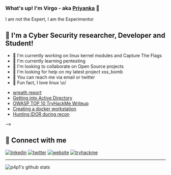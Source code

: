 ### What's up! I'm Virgo - aka [Priyanka][website] :penguin:

I am not the Expert, I am the Experimentor

## :name_badge: I'm a Cyber Security researcher, Developer and Student!
- :peach: I'm currently working on linux kernel modules and Capture The Flags
- :lemon: I'm currently learning pentesting
- :tangerine: I'm looking to collaborate on Open Source projects
- :tomato: I'm looking for help on my latest project xss_bomb
- :watermelon: You can reach me via email or twitter
- :meat_on_bone: Fun fact, I love linux \o/

<!-- ## :notebook: Latest blog posts
<!-- BLOG-POST-LIST:START -->
- [wreath report](https://leosmith.xyz/blog/wreath-report.html)
- [Getting into Active Directory](https://leosmith.xyz/blog/getting-into-ad.html)
- [OWASP TOP 10 TryHackMe Writeup](https://leosmith.xyz/blog/owasptop10-tryhackme-writeup.html)
- [Creating a docker workstation](https://leosmith.xyz/blog/docker-workstation.html)
- [Hunting IDOR during recon](https://leosmith.xyz/blog/hunting-idor-recon.html)
<!-- BLOG-POST-LIST:END --> -->

## :satellite: Connect with me
[![linkedin](https://raw.githubusercontent.com/p4p1/p4p1/master/assets/linkedin.png)][linkedin]
[![twitter](https://raw.githubusercontent.com/p4p1/p4p1/master/assets/twitter.png)][twitter]
[![website](https://raw.githubusercontent.com/p4p1/p4p1/master/assets/globe.png)][website]
[![tryhackme](https://raw.githubusercontent.com/p4p1/p4p1/master/assets/tryhackme.png)][tryhackme]

---

![p4p1's github stats](https://github-readme-stats.vercel.app/api?username=p4p1&show_icons=true&theme=dracula)

<!--
**p4p1/p4p1** is a ✨ _special_ ✨ repository because its `README.md` (this file) appears on your GitHub profile.

Here are some ideas to get you started:

- 🔭 I’m currently working on ...
- 🌱 I’m currently learning ...
- 👯 I’m looking to collaborate on ...
- 🤔 I’m looking for help with ...
- 💬 Ask me about ...
- 📫 How to reach me: ...
- 😄 Pronouns: ...
- ⚡ Fun fact: ...

## Description
At the age of 13, I created my first ever computer virus on a Windows XP and
since then have been obsessed with to Security Research and Software Development.
I am currently working on getting my OSCP and Pentest+ to be an expert in the
field on Information Security and pen-testing. On this github I have a lot of
repositories ranging from my personnal work to my portfolio projects and
School Projects.
-->

[website]: https://priyanka-bhoir.github.io/
[linkedin]: https://www.linkedin.com/in/priyankabhoir1/
[tryhackme]: https://tryhackme.com/p/verl
[twitter]: https://twitter.com/_piyulove
